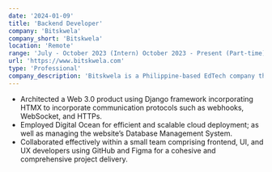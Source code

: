 ```yaml
---
date: '2024-01-09'
title: 'Backend Developer'
company: 'Bitskwela'
company_short: 'Bitskwela'
location: 'Remote'
range: 'July - October 2023 (Intern) October 2023 - Present (Part-time)'
url: 'https://www.bitskwela.com'
type: 'Professional'
company_description: 'Bitskwela is a Philippine-based EdTech company that focuses on accelerating regional crypto adoption through high-quality Web3 education.'
---
```


- Architected a Web 3.0 product using Django framework incorporating HTMX to incorporate communication protocols such as webhooks, WebSocket, and HTTPs.
- Employed Digital Ocean for efficient and scalable cloud deployment; as well as managing the website’s Database Management System.
- Collaborated effectively within a small team comprising frontend, UI, and UX developers using GitHub and Figma for a cohesive and comprehensive project delivery.
